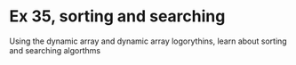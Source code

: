 # Ex 35, sorting and searching
Using the dynamic array and dynamic array logorythins, learn about sorting and searching algorthms
